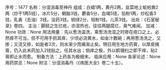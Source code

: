 序号：1477
名称：分湿消毒至神丹
组成：白蜡1两，黄丹2两，韭菜地上蚯蚓粪2两（炒干1两5钱），冰片5分，朝脑3钱，麝香5分，血竭5钱，铅粉1两，炒松香3钱，乳香（去油）3钱，没药3钱，铜绿2分，轻粉1钱，儿茶3钱。
出处：《石室秘录》卷四。
主治：脚胫之生烂疮，亦湿热也，往往两腿腐烂，臭气难闻。
加减：None
功效：None
用法用量：先以葱汤温洗，乘葱汤洗湿之时掺在疮口之上。必然痒不可当，但不可用手抓其痒，少顷必流黄水，如金汁数碗；再用葱汤洗之，又掺；又流又掺，如是者3次，则水渐少而痛渐止矣。明日用生地方药膏，以厚皮摊膏，仍入此末药加入2钱贴之，任其水出；倘痒之极，外以鹤翎扫之即不痒，贴2膏即止水而愈。
制备方法：上药各为极细末。
临床应用：None
各家论述：None
用药禁忌：None
附注：分湿消毒丹（《疡医大全》卷二十五）。
